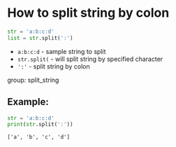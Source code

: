 # How to split string by colon

```python
str = 'a:b:c:d'
list = str.split(':')
```

- `a:b:c:d` - sample string to split
- `str.split(` - will split string by specified character
- `':'` - split string by colon

group: split_string

## Example: 
```python
str = 'a:b:c:d'
print(str.split(':'))
```
```
['a', 'b', 'c', 'd']

```
